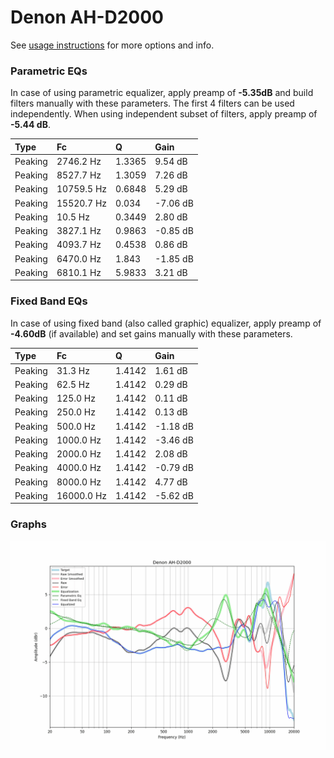 # Denon AH-D2000
See [usage instructions](https://github.com/jaakkopasanen/AutoEq#usage) for more options and info.

### Parametric EQs
In case of using parametric equalizer, apply preamp of **-5.35dB** and build filters manually
with these parameters. The first 4 filters can be used independently.
When using independent subset of filters, apply preamp of **-5.44 dB**.

| Type    | Fc         |      Q | Gain     |
|:--------|:-----------|:-------|:---------|
| Peaking | 2746.2 Hz  | 1.3365 | 9.54 dB  |
| Peaking | 8527.7 Hz  | 1.3059 | 7.26 dB  |
| Peaking | 10759.5 Hz | 0.6848 | 5.29 dB  |
| Peaking | 15520.7 Hz | 0.034  | -7.06 dB |
| Peaking | 10.5 Hz    | 0.3449 | 2.80 dB  |
| Peaking | 3827.1 Hz  | 0.9863 | -0.85 dB |
| Peaking | 4093.7 Hz  | 0.4538 | 0.86 dB  |
| Peaking | 6470.0 Hz  | 1.843  | -1.85 dB |
| Peaking | 6810.1 Hz  | 5.9833 | 3.21 dB  |

### Fixed Band EQs
In case of using fixed band (also called graphic) equalizer, apply preamp of **-4.60dB**
(if available) and set gains manually with these parameters.

| Type    | Fc         |      Q | Gain     |
|:--------|:-----------|:-------|:---------|
| Peaking | 31.3 Hz    | 1.4142 | 1.61 dB  |
| Peaking | 62.5 Hz    | 1.4142 | 0.29 dB  |
| Peaking | 125.0 Hz   | 1.4142 | 0.11 dB  |
| Peaking | 250.0 Hz   | 1.4142 | 0.13 dB  |
| Peaking | 500.0 Hz   | 1.4142 | -1.18 dB |
| Peaking | 1000.0 Hz  | 1.4142 | -3.46 dB |
| Peaking | 2000.0 Hz  | 1.4142 | 2.08 dB  |
| Peaking | 4000.0 Hz  | 1.4142 | -0.79 dB |
| Peaking | 8000.0 Hz  | 1.4142 | 4.77 dB  |
| Peaking | 16000.0 Hz | 1.4142 | -5.62 dB |

### Graphs
![](./Denon%20AH-D2000.png)